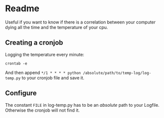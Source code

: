 # Readme
Useful if you want to know if there is a correlation between your computer dying all the time and the temperature of your cpu.

## Creating a cronjob
Logging the temperature every minute:

    crontab -e
And then append `*/1 * * * * python /absolute/path/to/temp-log/log-temp.py` to your cronjob file and save it.

## Configure
The constant `FILE` in log-temp.py has to be an _absolute_ path to your Logfile. Otherwise the cronjob will not find it.
